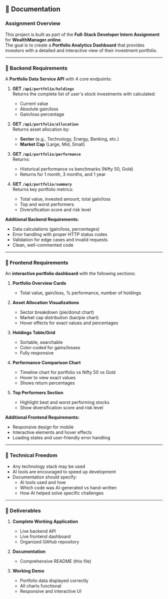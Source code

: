 ## 📄 Documentation

### Assignment Overview
This project is built as part of the **Full-Stack Developer Intern Assignment** for **WealthManager.online**.  
The goal is to create a **Portfolio Analytics Dashboard** that provides investors with a detailed and interactive view of their investment portfolio.

---

### 📌 Backend Requirements

A **Portfolio Data Service API** with 4 core endpoints:

1. **GET `/api/portfolio/holdings`**  
   Returns the complete list of user's stock investments with calculated:
   - Current value  
   - Absolute gain/loss  
   - Gain/loss percentage  

2. **GET `/api/portfolio/allocation`**  
   Returns asset allocation by:
   - **Sector** (e.g., Technology, Energy, Banking, etc.)  
   - **Market Cap** (Large, Mid, Small)

3. **GET `/api/portfolio/performance`**  
   Returns:
   - Historical performance vs benchmarks (Nifty 50, Gold)  
   - Returns for 1 month, 3 months, and 1 year

4. **GET `/api/portfolio/summary`**  
   Returns key portfolio metrics:
   - Total value, invested amount, total gain/loss  
   - Top and worst performers  
   - Diversification score and risk level

**Additional Backend Requirements:**
- Data calculations (gain/loss, percentages)  
- Error handling with proper HTTP status codes  
- Validation for edge cases and invalid requests  
- Clean, well-commented code

---

### 📌 Frontend Requirements

An **interactive portfolio dashboard** with the following sections:

1. **Portfolio Overview Cards**  
   - Total value, gain/loss, % performance, number of holdings

2. **Asset Allocation Visualizations**  
   - Sector breakdown (pie/donut chart)  
   - Market cap distribution (bar/pie chart)  
   - Hover effects for exact values and percentages

3. **Holdings Table/Grid**  
   - Sortable, searchable  
   - Color-coded for gains/losses  
   - Fully responsive

4. **Performance Comparison Chart**  
   - Timeline chart for portfolio vs Nifty 50 vs Gold  
   - Hover to view exact values  
   - Shows return percentages

5. **Top Performers Section**  
   - Highlight best and worst performing stocks  
   - Show diversification score and risk level

**Additional Frontend Requirements:**
- Responsive design for mobile  
- Interactive elements and hover effects  
- Loading states and user-friendly error handling

---

### 📌 Technical Freedom
- Any technology stack may be used  
- AI tools are encouraged to speed up development  
- Documentation should specify:
  - AI tools used and how  
  - Which code was AI-generated vs hand-written  
  - How AI helped solve specific challenges

---

### 📌 Deliverables
1. **Complete Working Application**
   - Live backend API  
   - Live frontend dashboard  
   - Organized GitHub repository

2. **Documentation**
   - Comprehensive README (this file)

3. **Working Demo**
   - Portfolio data displayed correctly  
   - All charts functional  
   - Responsive and interactive UI  
